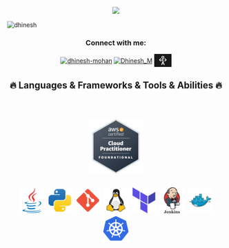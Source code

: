 <p align="center">
  <img src="https://github.com/thompsonemerson/thompsonemerson/raw/master/cover-thompson.png" height="200"/>
</p>

<p align="left"> <img src="https://komarev.com/ghpvc/?username=dhinesh&label=Profile%20views&color=0e75b6&style=flat" alt="dhinesh" /> </p>


<h3 align="center">Connect with me:</h3>
<p align="center">
<a href="https://www.linkedin.com/in/dhinesh-mohan/" title="LinkedIn Profile" target="blank"><img align="center" src="https://raw.githubusercontent.com/rahuldkjain/github-profile-readme-generator/master/src/images/icons/Social/linked-in-alt.svg" alt="dhinesh-mohan" height="30" width="40" /></a>
<a href="https://leetcode.com/Dhinesh_M/" target="blank"><img align="center" src="https://raw.githubusercontent.com/rahuldkjain/github-profile-readme-generator/master/src/images/icons/Social/leet-code.svg" alt="Dhinesh_M" height="30" width="40" /></a>
  <a href="https://codedamn.com/user/dhineshmohan03" target="blank"><img align="center" src="svg/codedamn.png" alt="Dhinesh_M" height="30" width="40" /></a>
</p>


<h2 align="center">🔥 Languages & Frameworks & Tools & Abilities 🔥</h2>
<br>
  
<h2 align="center">
  <code><img title="Cloud Practitioner" height="130" src="svg/aws-certified-cloud-practitioner.png"></code>
  
  <br>
  <br>
  <code><img title="Java" height="60" src="svg/Java-original.svg"></code>
  <code><img title="Python" height="60" src="svg/Python.svg"></code>
  <code><img title="Git" height="60" src="svg/Git.svg"></code>
  <code><img title="Linux" height="60" src="svg/Linux.svg"></code>
  <code><img title="Terraform" height="60" src="svg/Terraform.svg"></code>
  <code><img title="Jenkins" height="60" src="svg/Jenkins.svg"></code>
  <code><img title="Docker" height="60" src="svg/Docker.svg"></code>
  <code><img title="Kubernetes" height="60" src="svg/Kubernetes.svg"></code>
  
</h2>
